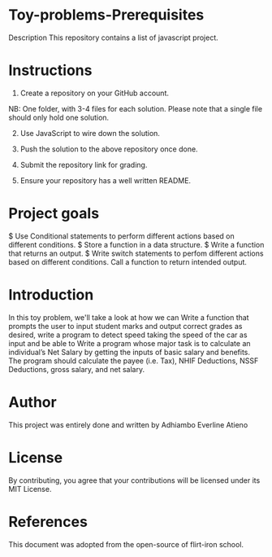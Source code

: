 # Toy-problems-Prerequisites
Description
This repository contains a list of javascript project.
# Instructions
1. Create a repository on your GitHub account. 

NB: One folder, with 3-4 files for each solution. Please note that a single file should only hold one solution.

2. Use JavaScript to wire down the solution.

3. Push the solution to the above repository once done.

4. Submit the repository link for grading.

5. Ensure your repository has a well written README.

# Project goals
$  Use Conditional statements to perform different actions based on different conditions.
$ Store a function in a  data structure.
$ Write a function that returns an output.
$ Write switch statements to perfom different actions based on different conditions. Call a function to return intended output.

# Introduction
In this toy problem, we'll take a look at how we can Write a function that prompts the user to input student marks and output correct grades as desired, write a program to detect speed taking the speed of the car as input and be able to Write a program whose major task is to calculate an individual’s Net Salary by getting the inputs of basic salary and benefits. The program should calculate the payee (i.e. Tax), NHIF Deductions, NSSF Deductions, gross salary, and net salary. 


# Author
This project was entirely done and written by Adhiambo Everline Atieno
# License
By contributing, you agree that your contributions will be licensed under its MIT License.
# References
This document was adopted from the open-source of flirt-iron school.



